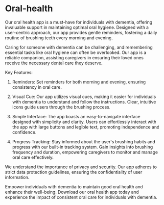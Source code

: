 # Oral-health
Our oral health app is a must-have for individuals with dementia, offering invaluable support in maintaining optimal oral hygiene. Designed with a user-centric approach, our app provides gentle reminders, fostering a daily routine of brushing teeth every morning and evening.

Caring for someone with dementia can be challenging, and remembering essential tasks like oral hygiene can often be overlooked. Our app is a reliable companion, assisting caregivers in ensuring their loved ones receive the necessary dental care they deserve.

Key Features:
1. Reminders: Set reminders for both morning and evening, ensuring consistency in oral care.

2. Visual Cue: Our app utilizes visual cues, making it easier for individuals with dementia to understand and follow the instructions. Clear, intuitive icons guide users through the brushing process.

3. Simple Interface: The app boasts an easy-to-navigate interface designed with simplicity and clarity. Users can effortlessly interact with the app with large buttons and legible text, promoting independence and confidence.

4. Progress Tracking: Stay informed about the user's brushing habits and progress with our built-in tracking system. Gain insights into brushing frequency and duration, empowering caregivers to monitor and manage oral care effectively.

We understand the importance of privacy and security. Our app adheres to strict data protection guidelines, ensuring the confidentiality of user information.

Empower individuals with dementia to maintain good oral health and enhance their well-being. Download our oral health app today and experience the impact of consistent oral care for individuals with dementia.
